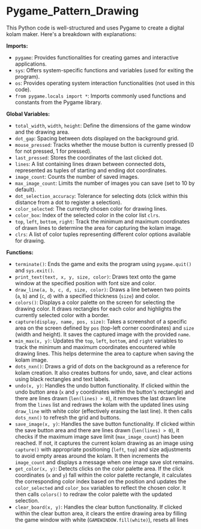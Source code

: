 # Pygame_Pattern_Drawing
This Python code is well-structured and uses Pygame to create a digital kolam maker. Here's a breakdown with explanations:

**Imports:**

- `pygame`: Provides functionalities for creating games and interactive applications.
- `sys`: Offers system-specific functions and variables (used for exiting the program).
- `os`: Provides operating system interaction functionalities (not used in this code).
- `from pygame.locals import *`: Imports commonly used functions and constants from the Pygame library.

**Global Variables:**

- `total_width`, `width`, `height`: Define the dimensions of the game window and the drawing area.
- `dot_gap`: Spacing between dots displayed on the background grid.
- `mouse_pressed`: Tracks whether the mouse button is currently pressed (0 for not pressed, 1 for pressed).
- `last_pressed`: Stores the coordinates of the last clicked dot.
- `lines`: A list containing lines drawn between connected dots, represented as tuples of starting and ending dot coordinates.
- `image_count`: Counts the number of saved images.
- `max_image_count`: Limits the number of images you can save (set to 10 by default).
- `dot_selection_accuracy`: Tolerance for selecting dots (click within this distance from a dot to register a selection).
- `color_selected`: The currently chosen color for drawing lines.
- `color_box`: Index of the selected color in the color list `clrs`.
- `top`, `left`, `bottom`, `right`: Track the minimum and maximum coordinates of drawn lines to determine the area for capturing the kolam image.
- `clrs`: A list of color tuples representing different color options available for drawing.

**Functions:**

- `terminate()`: Ends the game and exits the program using `pygame.quit()` and `sys.exit()`.
- `print_text(text, x, y, size, color)`: Draws text onto the game window at the specified position with font size and color.
- `draw_line(a, b, c, d, size, color)`: Draws a line between two points (`a`, `b`) and (`c`, `d`) with a specified thickness (`size`) and color.
- `colors()`: Displays a color palette on the screen for selecting the drawing color. It draws rectangles for each color and highlights the currently selected color with a border.
- `capture(display, name, pos, size)`: Takes a screenshot of a specific area on the screen defined by `pos` (top-left corner coordinates) and `size` (width and height). It saves the captured image with the provided `name`.
- `min_max(x, y)`: Updates the `top`, `left`, `bottom`, and `right` variables to track the minimum and maximum coordinates encountered while drawing lines. This helps determine the area to capture when saving the kolam image.
- `dots_nxn()`: Draws a grid of dots on the background as a reference for kolam creation. It also creates buttons for undo, save, and clear actions using black rectangles and text labels.
- `undo(x, y)`: Handles the undo button functionality. If clicked within the undo button area (`x` and `y` coordinates within the button's rectangle) and there are lines drawn (`len(lines) > 0`), it removes the last drawn line from the `lines` list and redraws the kolam with the updated lines using `draw_line` with white color (effectively erasing the last line). It then calls `dots_nxn()` to refresh the grid and buttons.
- `save_image(x, y)`: Handles the save button functionality. If clicked within the save button area and there are lines drawn (`len(lines) > 0`), it checks if the maximum image save limit (`max_image_count`) has been reached. If not, it captures the current kolam drawing as an image using `capture()` with appropriate positioning (`left`, `top`) and size adjustments to avoid empty areas around the kolam. It then increments the `image_count` and displays a message when one image save slot remains.
- `get_color(x, y)`: Detects clicks on the color palette area. If the click coordinates (`x` and `y`) fall within the color palette rectangle, it calculates the corresponding color index based on the position and updates the `color_selected` and `color_box` variables to reflect the chosen color. It then calls `colors()` to redraw the color palette with the updated selection.
- `clear_board(x, y)`: Handles the clear button functionality. If clicked within the clear button area, it clears the entire drawing area by filling the game window with white (`GAMEWINDOW.fill(white)`), resets all lines
